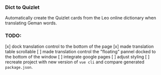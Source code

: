### Dict to Quizlet

Automatically create the Quizlet cards from the Leo online dictionary when translating Geman words.

### TODO:
[x] dock translation control to the bottom of the page
  [x] made translation table scrollable
  [ ] made translation control the "floating" pannel docked to the bottom of the window
[ ] integrate google pages
[ ] adjust styling
[ ] recreate project with new version of `vue cli` and compare generated `package.json`.